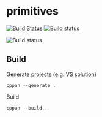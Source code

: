 # primitives

[![Build Status](https://travis-ci.org/egorpugin/primitives.svg?branch=master)](https://travis-ci.org/egorpugin/primitives)
[![Build status](https://ci.appveyor.com/api/projects/status/bfp1g2moh7g2fo4y/branch/master?svg=true)](https://ci.appveyor.com/project/egorpugin/primitives/branch/master)

![Build status](https://github.com/egorpugin/primitives/workflows/windows/badge.svg)

## Build

Generate projects (e.g. VS solution)

```
cppan --generate .
```

Build

```
cppan --build .
```
